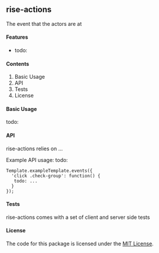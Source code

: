 ## rise-actions
The event that the actors are at

#### Features
- todo:

#### Contents

1. Basic Usage
2. API
3. Tests
4. License

#### Basic Usage
todo:

#### API
rise-actions relies on ...

Example API usage:
todo:

```
Template.exampleTemplate.events({
  'click .check-group': function() {
   todo: ...
  }
});
```

#### Tests
rise-actions comes with a set of client and server side tests


#### License
The code for this package is licensed under the [MIT License](http://opensource.org/licenses/MIT).
